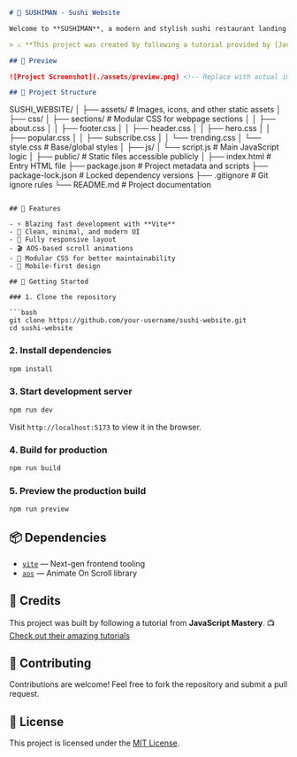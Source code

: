 ```md
# 🍣 SUSHIMAN - Sushi Website

Welcome to **SUSHIMAN**, a modern and stylish sushi restaurant landing page. This responsive website is built using **HTML**, **CSS** (modularized), and **JavaScript**, powered by **Vite** for fast development and build performance. It features smooth animations with **AOS (Animate On Scroll)** for an engaging user experience.

> ⚠️ **This project was created by following a tutorial provided by [JavaScript Mastery](https://www.youtube.com/@javascriptmastery/videos). All credits for the original design and structure go to them.**

## 📸 Preview

![Project Screenshot](./assets/preview.png) <!-- Replace with actual image path if different -->

## 📁 Project Structure

```

SUSHI\_WEBSITE/
│
├── assets/                 # Images, icons, and other static assets
│
├── css/
│   ├── sections/           # Modular CSS for webpage sections
│   │   ├── about.css
│   │   ├── footer.css
│   │   ├── header.css
│   │   ├── hero.css
│   │   ├── popular.css
│   │   ├── subscribe.css
│   │   └── trending.css
│   └── style.css           # Base/global styles
│
├── js/
│   └── script.js           # Main JavaScript logic
│
├── public/                 # Static files accessible publicly
│
├── index.html              # Entry HTML file
├── package.json            # Project metadata and scripts
├── package-lock.json       # Locked dependency versions
├── .gitignore              # Git ignore rules
└── README.md               # Project documentation

````

## 🚀 Features

- ⚡ Blazing fast development with **Vite**
- 💅 Clean, minimal, and modern UI
- 🍱 Fully responsive layout
- 🎬 AOS-based scroll animations
- 🎨 Modular CSS for better maintainability
- 📱 Mobile-first design

## 🔧 Getting Started

### 1. Clone the repository

```bash
git clone https://github.com/your-username/sushi-website.git
cd sushi-website
````

### 2. Install dependencies

```bash
npm install
```

### 3. Start development server

```bash
npm run dev
```

Visit `http://localhost:5173` to view it in the browser.

### 4. Build for production

```bash
npm run build
```

### 5. Preview the production build

```bash
npm run preview
```

## 📦 Dependencies

* [`vite`](https://vitejs.dev/) — Next-gen frontend tooling
* [`aos`](https://michalsnik.github.io/aos/) — Animate On Scroll library

## 📌 Credits

This project was built by following a tutorial from **JavaScript Mastery**.
📺 [Check out their amazing tutorials](https://www.youtube.com/@javascriptmastery/videos)

## 🙌 Contributing

Contributions are welcome! Feel free to fork the repository and submit a pull request.

## 📄 License

This project is licensed under the [MIT License](LICENSE).
